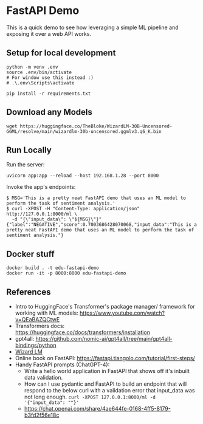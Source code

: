 # FastAPI Demo

This is a quick demo to see how leveraging a simple ML pipeline and exposing it over a web API works.


## Setup for local development

```
python -m venv .env
source .env/bin/activate
# For window use this instead :)
# .\.env\Scripts\activate

pip install -r requirements.txt
```


## Download any Models

```
wget https://huggingface.co/TheBloke/WizardLM-30B-Uncensored-GGML/resolve/main/wizardlm-30b-uncensored.ggmlv3.q6_K.bin
```


## Run Locally

Run the server:

```
uvicorn app:app --reload --host 192.168.1.28 --port 8000
```

Invoke the app's endpoints:
```
$ MSG='This is a pretty neat FastAPI demo that uses an ML model to perform the task of sentiment analysis.'
$ curl -XPOST -H "Content-Type: application/json" http://127.0.0.1:8000/ml \
  -d "{\"input_data\": \"${MSG}\"}"
{"label":"NEGATIVE","score":0.7003686428070068,"input_data":"This is a pretty neat FastAPI demo that uses an ML model to perform the task of sentiment analysis."}
```


## Docker stuff

```
docker build . -t edu-fastapi-demo
docker run -it -p 8000:8000 edu-fastapi-demo
```


## References

- Intro to HuggingFace's Transformer's package manager/ framework for working with ML models: https://www.youtube.com/watch?v=QEaBAZQCtwE
- Transformers docs: https://huggingface.co/docs/transformers/installation
- gpt4all: https://github.com/nomic-ai/gpt4all/tree/main/gpt4all-bindings/python
- [Wizard LM](https://github.com/abetlen/llama-cpp-python#high-level-api)
- Online book on FastAPI: https://fastapi.tiangolo.com/tutorial/first-steps/
- Handy FastAPI prompts (ChatGPT-4):
  - Write a hello world application in FastAPI that shows off it's inbuilt data validation.
  - How can I use pydantic and FastAPI to build an endpoint that will respond to the below curl with a validation error that input_data was not long enough.  `curl -XPOST 127.0.0.1:8000/ml -d '{"input_data": ""}'`
  - https://chat.openai.com/share/4ae644fe-0168-4ff5-8179-b3fd2f56e18c
